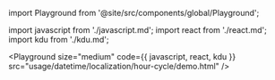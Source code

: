 import Playground from '@site/src/components/global/Playground';

import javascript from './javascript.md';
import react from './react.md';
import kdu from './kdu.md';

<Playground size="medium" code={{ javascript, react, kdu }} src="usage/datetime/localization/hour-cycle/demo.html" />
